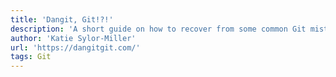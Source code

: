 ```yaml
---
title: 'Dangit, Git!?!'
description: 'A short guide on how to recover from some common Git mistakes.'
author: 'Katie Sylor-Miller'
url: 'https://dangitgit.com/'
tags: Git
---
```

